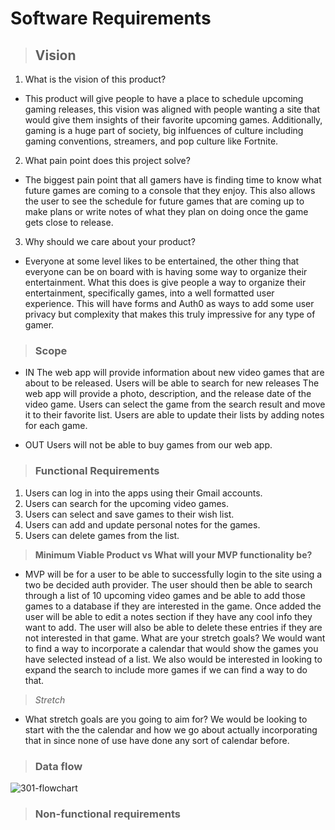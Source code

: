 # Software Requirements

> ## **Vision**

1. What is the vision of this product?
- This product will give people to have a place to schedule upcoming gaming releases, this vision was aligned with people wanting a site that would give them insights of their favorite upcoming games. Additionally, gaming is a huge part of society, big inlfuences of culture including gaming conventions, streamers, and pop culture like Fortnite.

2. What pain point does this project solve?
- The biggest pain point that all gamers have is finding time to know what future games are coming to a console that they enjoy. This also allows the user to see the schedule for future games that are coming up to make plans or write notes of what they plan on doing once the game gets close to release.

3. Why should we care about your product?
- Everyone at some level likes to be entertained, the other thing that everyone can be on board with is having some way to organize their entertainment. What this does is give people a way to organize their entertainment, specifically games, into a well formatted user experience. This will have forms and Auth0 as ways to add some user privacy but complexity that makes this truly impressive for any type of gamer. 

> ### **Scope**
- IN 
The web app will provide information about new video games that are about to be released.
Users will be able to search for new releases
The web app will provide a photo, description, and the release date of the video game.
Users can select the game from the search result and move it to their favorite list.
Users are able to update their lists by adding notes for each game.

- OUT
Users will not be able to buy games from our web app.

> ### **Functional Requirements**

1. Users can log in into the apps using their Gmail accounts.
2. Users can search for the upcoming video games.
3. Users can select and save games to their wish list.
4. Users can add and update personal notes for the games.
5. Users can delete games from the list.

> **Minimum Viable Product vs What will your MVP functionality be?**
- MVP will be for a user to be able to successfully login to the site using a two be decided auth provider. The user should then be able to search through a list of 10 upcoming video games and be able to add those games to a database if they are interested in the game. Once added the user will be able to edit a notes section if they have any cool info they want to add. The user will also be able to delete these entries if they are not interested in that game.
What are your stretch goals? We would want to find a way to incorporate a calendar that would show the games you have selected instead of a list. We also would be interested in looking to expand the search to include more games if we can find a way to do that. 
> *Stretch*
- What stretch goals are you going to aim for? We would be looking to start with the the calendar and how we go about actually incorporating that in since none of use have done any sort of calendar before.


> ### **Data flow**
![301-flowchart](https://user-images.githubusercontent.com/81946031/131468214-1de59b74-ad66-47f5-8f67-45cb9d46fdd8.png)


> ### **Non-functional requirements**

